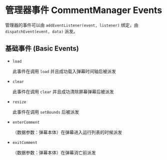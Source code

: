 # 管理器事件 CommentManager Events
管理器的事件可以由 `addEventListener(event, listener)` 绑定，由 `dispatchEvent(event, data)` 
派发。

## 基础事件 (Basic Events)
- `load`
    
    此事件在调用 `load` 并且成功载入弹幕时间轴后被派发
    
- `clear`
    
    此事件在调用 `clear` 并且成功清除屏幕弹幕后被派发
    
- `resize`
    
    此事件在调用 `setBounds` 后被派发
    
- `enterComment`
    
    （数据参数：弹幕本体）在弹幕进入运行列表的时候派发
    
- `exitComment`
    
    （数据参数：弹幕本体）在弹幕消亡前派发
    
